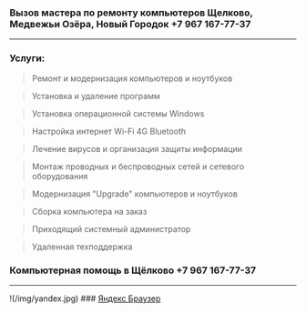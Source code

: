 ### Вызов мастера по ремонту компьютеров Щелково, Медвежьи Озёра, Новый Городок +7 967 167-77-37
---
### Услуги:

> Ремонт и модернизация компьютеров и ноутбуков
 
> Установка и удаление программ
 
> Установка операционной системы Windows
 
> Настройка интернет Wi-Fi 4G Bluetooth
 
> Лечение вирусов и организация защиты информации
 
> Монтаж проводных и беспроводных сетей и сетевого оборудования
 
> Модернизация "Upgrade" компьютеров и ноутбуков
 
> Cборка компьютера на заказ
 
> Приходящий системный администратор
 
> Удаленная техподдержка
  
### Компьютерная помощь в Щёлково +7 967 167-77-37
---
 !(/img/yandex.jpg) ### [Яндекс Браузер](https://ya.cc/4fQgmZ "Яндекс Браузер для организаций")
